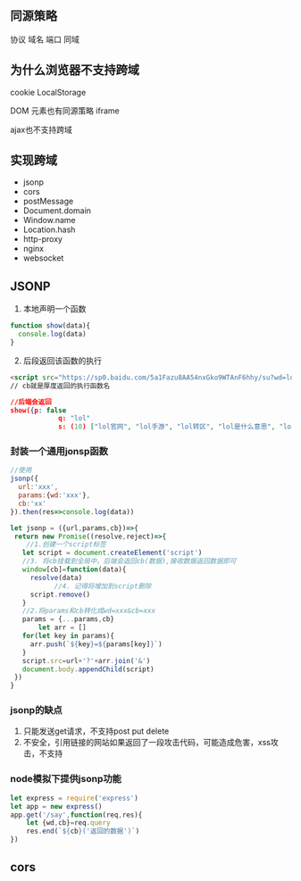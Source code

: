 ## 同源策略

协议 域名 端口 同域

## 为什么浏览器不支持跨域

cookie  LocalStorage

DOM 元素也有同源策略 iframe

ajax也不支持跨域

## 实现跨域

+ jsonp
+ cors
+ postMessage
+ Document.domain
+ Window.name
+ Location.hash
+ http-proxy
+ nginx
+ websocket

## JSONP

1. 本地声明一个函数

```javascript
function show(data){
  console.log(data)
}
```

2. 后段返回该函数的执行

```html
<script src="https://sp0.baidu.com/5a1Fazu8AA54nxGko9WTAnF6hhy/su?wd=lol&cb=show"></script>
// cb就是厚度返回的执行函数名
```

```json
//后端会返回
show({p: false
			q: "lol"
			s: (10) ["lol官网", "lol手游", "lol转区", "lol是什么意思", "lol半价吧", "lol春季赛", "lol转区系统"])
```

### 封装一个通用jonsp函数

```javascript
//使用
jsonp({
  url:'xxx',
  params:{wd:'xxx'},
  cb:'xx'
}).then(res=>console.log(data))
```

 ```javascript
let jsonp = ({url,params,cb})=>{
  return new Promise((resolve,reject)=>{
     //1.创建一个script标签
    let script = document.createElement('script')
    //3. 将cb挂载到全局中，后端会返回cb(数据),接收数据返回数据即可
    window[cb]=function(data){
      resolve(data)
			//4. 记得将增加到script删除
      script.remove()
    }
    //2.将params和cb转化成wd=xxx&cb=xxx
    params = {...params,cb}
		let arr = []
    for(let key in params){
      arr.push(`${key}=${params[key]}`)
    }
    script.src=url+'?'+arr.join('&')
    document.body.appendChild(script)
  })
}
 ```

### jsonp的缺点

1. 只能发送get请求，不支持post put delete
2. 不安全，引用链接的网站如果返回了一段攻击代码，可能造成危害，xss攻击，不支持

### node模拟下提供jsonp功能

```javascript
let express = require('express')
let app = new express()
app.get('/say',function(req,res){
	let {wd,cb}=req.query
	res.end(`${cb}('返回的数据')`)
})
```

## cors





